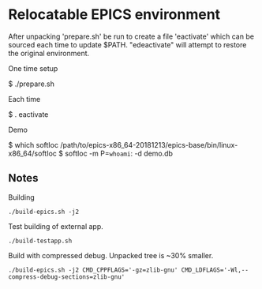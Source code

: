 Relocatable EPICS environment
=============================

After unpacking 'prepare.sh' be run to create a file 'eactivate'
which can be sourced each time to update $PATH.  "edeactivate"
will attempt to restore the original environment.


One time setup

  $ ./prepare.sh

Each time

  $ . eactivate


Demo

  $ which softIoc
  /path/to/epics-x86_64-20181213/epics-base/bin/linux-x86_64/softIoc
  $ softIoc -m P=`whoami`: -d demo.db


Notes
-----

Building

```
./build-epics.sh -j2
```

Test building of external app.

```
./build-testapp.sh
```

Build with compressed debug.  Unpacked tree is ~30% smaller.


```
./build-epics.sh -j2 CMD_CPPFLAGS='-gz=zlib-gnu' CMD_LDFLAGS='-Wl,--compress-debug-sections=zlib-gnu'
```

